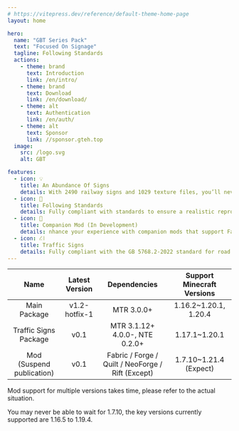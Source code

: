 ```yaml
---
# https://vitepress.dev/reference/default-theme-home-page
layout: home

hero:
  name: "GBT Series Pack"
  text: "Focused On Signage"
  tagline: Following Standards
  actions:
    - theme: brand
      text: Introduction
      link: /en/intro/
    - theme: brand
      text: Download
      link: /en/download/
    - theme: alt
      text: Authentication
      link: /en/auth/
    - theme: alt
      text: Sponsor
      link: //sponsor.gteh.top
  image:
    src: /logo.svg
    alt: GBT

features:
  - icon: 💡
    title: An Abundance Of Signs
    details: With 2490 railway signs and 1029 texture files, you’ll never have to worry about running out of signposts again.
  - icon: 📕
    title: Following Standards
    details: Fully compliant with standards to ensure a realistic reproduction.
  - icon: 🚀
    title: Companion Mod (In Development)
    details: nhance your experience with companion mods that support Fabric / Forge / Quilt / NeoForge / Rift across five platforms, with versions from 1.7.10 to 1.21.4 supported.
  - icon: ⛜
    title: Traffic Signs
    details: Fully compliant with the GB 5768.2-2022 standard for road traffic signs, with the ultimate goal of replicating reality.
---
```


|           Name            | Latest Version |                   Dependencies                    | Support Minecraft Versions |
| :-----------------------: | :------------: | :-----------------------------------------------: | :------------------------: |
|       Main Package        | v1.2-hotfix-1  |                    MTR 3.0.0+                     |   1.16.2~1.20.1, 1.20.4    |
|   Traffic Signs Package   |      v0.1      |          MTR 3.1.12+ 4.0.0-, NTE 0.2.0+           |       1.17.1~1.20.1        |
| Mod (Suspend publication) |      v0.1      | Fabric / Forge / Quilt / NeoForge / Rift (Except) |   1.7.10~1.21.4 (Expect)   |

Mod support for multiple versions takes time, please refer to the actual situation.

You may never be able to wait for 1.7.10, the key versions currently supported are 1.16.5 to 1.19.4.